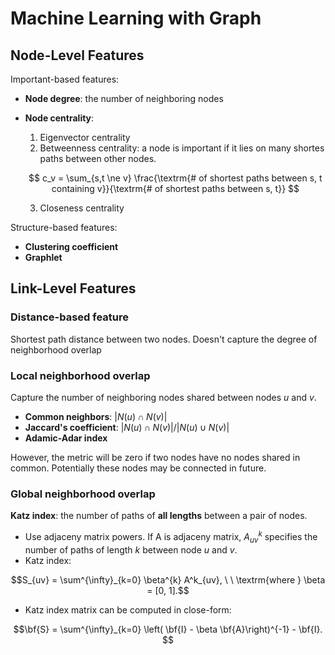 # Machine Learning with Graph


## Node-Level Features

Important-based features:
* **Node degree**: the number of neighboring nodes
* **Node centrality**: 
     1. Eigenvector centrality
     2. Betweenness centrality: a node is important if it lies on many shortes paths between other nodes.
     
     $$ c_v = \sum_{s,t \ne v} \frac{\textrm{# of shortest paths between s, t containing v}}{\textrm{# of shortest paths between s, t}} $$
     
     3. Closeness centrality

Structure-based features:
* **Clustering coefficient** 
* **Graphlet**

## Link-Level Features

### Distance-based feature

Shortest path distance between two nodes. Doesn't capture the degree of neighborhood overlap

### Local neighborhood overlap

Capture the number of neighboring nodes shared between nodes $u$ and $v$.
* **Common neighbors**: $|N(u) \cap N(v)|$
* **Jaccard's coefficient**: $|N(u) \cap N(v)|/|N(u) \cup N(v)|$
* **Adamic-Adar index**

However, the metric will be zero if two nodes have no nodes shared in common. Potentially these nodes may be connected in future.

### Global neighborhood overlap

**Katz index**: the number of paths of **all lengths** between a pair of nodes.
* Use adjaceny matrix powers. If A is adjaceny matrix, $A^k_{uv}$ specifies the number of paths of length $k$ between node $u$ and $v$.
* Katz index:

$$S_{uv} = \sum^{\infty}_{k=0} \beta^{k} A^k_{uv}, \ \ \textrm{where } \beta = [0, 1].$$ 

* Katz index matrix can be computed in close-form:

$$\bf{S} = \sum^{\infty}_{k=0} \left( \bf{I} - \beta \bf{A}\right)^{-1} - \bf{I}. $$
